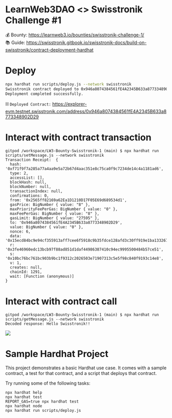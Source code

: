 # LearnWeb3DAO <> Swisstronik Challenge #1      

💰 Bounty: https://learnweb3.io/bounties/swisstronik-challenge-1/   
📚 Guide: https://swisstronik.gitbook.io/swisstronik-docs/build-on-swisstronik/contract-deployment-hardhat   

# Deploy    

```bash
npx hardhat run scripts/deploy.js --network swisstronik
Swisstronik contract deployed to 0x946a8074384561fE4A2345B633a8773348902D29
Deployment completed successfully.
```   

⛓ `Deployed Contract:` https://explorer-evm.testnet.swisstronik.com/address/0x946a8074384561fE4A2345B633a8773348902D29   

# Interact with contract transaction   

```shell
gitpod /workspace/LW3-Bounty-Swisstronik-1 (main) $ npx hardhat run scripts/setMessage.js --network swisstronik
Transaction Receipt:  {
  hash: '0xf71f9f7a285a77a4aa9e5a72b67d4aac351e8c75ca0f9c7234de14c4a1181ad6',
  type: 2,
  accessList: [],
  blockHash: null,
  blockNumber: null,
  transactionIndex: null,
  confirmations: 0,
  from: '0x2565ff82169a62Ea1D1210D17F05E69d689534d1',
  gasPrice: BigNumber { value: "8" },
  maxPriorityFeePerGas: BigNumber { value: "0" },
  maxFeePerGas: BigNumber { value: "8" },
  gasLimit: BigNumber { value: "27595" },
  to: '0x946a8074384561fE4A2345B633a8773348902D29',
  value: BigNumber { value: "0" },
  nonce: 6,
  data: '0x15ecd84bc9e94cf355913aff7cee6f5918c9b35fdce128afd3c30ff919e1ba133267d10f806d2cc485e60ffee9c73231e765befc24bcba537de093ab585fe394e6d249a1b9de977a84739fc5df5051e8b7718d866e72b9d30e579cbbeb04dd7bf70c0d8c74c923de75b5f33e9f83289145388398fa82174b5fa2fdcf5badb70d6d0ee4aa1c4b56c82fab819e5f0b705383485e5e2f7a88b5f472ec360864a9b3de4e41da62a627f479eb279643c9da71c367cd',
  r: '0x3fe46960edc13bcb97f88ad851d1daf44986387410c94ec9995500484b57ce51',
  s: '0x10bc76bc761bc903b9bc1f9312c2026503e71907313c5e5f98c840f9193c14e8',
  v: 1,
  creates: null,
  chainId: 1291,
  wait: [Function (anonymous)]
}
```   

# Interact with contract call   

```shell
gitpod /workspace/LW3-Bounty-Swisstronik-1 (main) $ npx hardhat run scripts/getMessage.js --network swisstronik
Decoded response: Hello Swisstronik!!
```    

<img src="https://i.postimg.cc/fLDJ0t3s/decoded.png"/>   

# Sample Hardhat Project

This project demonstrates a basic Hardhat use case. It comes with a sample contract, a test for that contract, and a script that deploys that contract.

Try running some of the following tasks:

```shell
npx hardhat help
npx hardhat test
REPORT_GAS=true npx hardhat test
npx hardhat node
npx hardhat run scripts/deploy.js
```   

